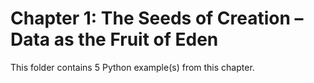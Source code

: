 # Chapter 1: The Seeds of Creation – Data as the Fruit of Eden

This folder contains 5 Python example(s) from this chapter.
